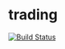 # trading
[![Build Status](https://travis-ci.com/romdj/trading.svg?branch=master)](https://travis-ci.com/romdj/trading)